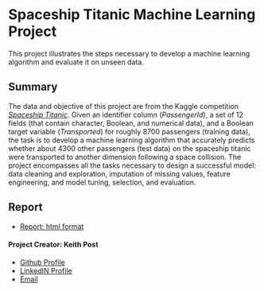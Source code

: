 # **Spaceship Titanic Machine Learning Project**
This project illustrates the steps necessary to develop a machine learning algorithm and evaluate it on unseen data. 

## Summary
The data and objective of this project are from the Kaggle competition [*Spaceship Titanic*](https://www.kaggle.com/c/spaceship-titanic). Given an identifier column (*PassengerId*), a set of 12 fields (that contain character, Boolean, and numerical data), and a Boolean target variable (*Transported*) for roughly 8700 passengers (training data), the task is to develop a machine learning algorithm that accurately predicts whether about 4300 other passengers (test data) on the spaceship titanic were transported to another dimension following a space collision. The project encompasses all the tasks necessary to design a successful model: data cleaning and exploration, imputation of missing values, feature engineering, and model tuning, selection, and evaluation.


## Report
+ [Report: html format](https://kpost34.github.io/spaceship_titanic_ml_py/) 

#### **Project Creator: Keith Post**
+ [Github Profile](https://github.com/kpost34) 
+ [LinkedIN Profile](https://www.linkedin.com/in/keith-post/)
+ [Email](mailto:keithhpost@gmail.com)